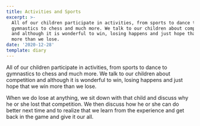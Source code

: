 ```yaml
---
title: Activities and Sports
excerpt: >-
  All of our children participate in activities, from sports to dance to
  gymnastics to chess and much more. We talk to our children about competition
  and although it is wonderful to win, losing happens and just hope that we win
  more than we lose.
date: '2020-12-28'
template: diary
---
```

All of our children participate in activities, from sports to dance to gymnastics to chess and much more. We talk to our children about competition and although it is wonderful to win, losing happens and just hope that we win more than we lose.



When we do lose at anything, we sit down with that child and discuss why he or she lost that competition. We then discuss how he or she can do better next time and to realize that we learn from the experience and get back in the game and give it our all. 
